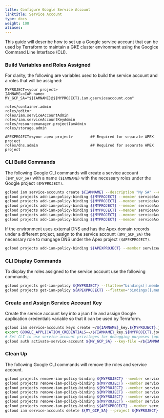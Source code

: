 ```yaml
---
title: Configure Google Service Account
linktitle: Service Account
type: docs
weight: 100
aliases:
---
```


This guide will describe how to set up a Google service account that can be used by Terraform to maintain a GKE cluster environment using the Googlce Command Line Interface (CLI). 

### Build Variables and Roles Assigned
For clarity, the following are variables used to build the service account and a roles that will be assigned:
```
MYPROJECT=<your project>
IAMNAME=<IAM name>
MY_GCP_SA="${IAMNAME}@${MYPROJECT}.iam.gserviceaccount.com"

roles/container.admin
roles/editor
roles/iam.serviceAccountAdmin
roles/iam.serviceAccountKeyAdmin
roles/resourcemanager.projectIamAdmin
roles/storage.admin

APEXPROJECT=<your apex project>        ## Required for separate APEX project
roles/dns.admin                        ## Required for separate APEX project
```
### CLI Build Commands
The following Google CLI commands will create a service account `($MY_GCP_SA)` with a name `($IAMNAME)` with the necessary roles under the Google project `($MYPROJECT)`.
``` bash
gcloud iam service-accounts create ${IAMNAME} --description "My SA" --display-name "${IAMNAME}" --project ${MYPROJECT} 
gcloud projects add-iam-policy-binding ${MYPROJECT} --member serviceAccount:${MY_GCP_SA} --role roles/container.admin 
gcloud projects add-iam-policy-binding ${MYPROJECT} --member serviceAccount:${MY_GCP_SA} --role roles/storage.admin 
gcloud projects add-iam-policy-binding ${MYPROJECT} --member serviceAccount:${MY_GCP_SA} --role roles/editor 
gcloud projects add-iam-policy-binding ${MYPROJECT} --member serviceAccount:${MY_GCP_SA} --role roles/resourcemanager.projectIamAdmin 
gcloud projects add-iam-policy-binding ${MYPROJECT} --member serviceAccount:${MY_GCP_SA} --role roles/iam.serviceAccountAdmin 
gcloud projects add-iam-policy-binding ${MYPROJECT} --member serviceAccount:${MY_GCP_SA} --role roles/iam.serviceAccountKeyAdmin 
```
If the environment uses external DNS and has the Apex domain records under a different project, assign to the service account `($MY_GCP_SA)` the necessary role to mangage DNS under the Apex project `($APEXPROJECT)`. 
``` bash
gcloud projects add-iam-policy-binding ${APEXPROJECT} --member serviceAccount:${MY_GCP_SA} --role roles/dns.admin
```
### CLI Display Commands
To display the roles assigned to the service account use the following commands;
``` bash
gcloud projects get-iam-policy ${MYPROJECT} --flatten="bindings[].members" --format='table(bindings.role)' --filter="bindings.members:${MY_GCP_SA}"
gcloud projects get-iam-policy ${APEXPROJECT} --flatten="bindings[].members"  --format='table(bindings.role)' --filter="bindings.members:${MY_GCP_SA}"
```
 
### Create and Assign Service Account Key
Create the service account key into a json file and assign Google application credentials variable so that it can be used by Terraform.
```bash
gcloud iam service-accounts keys create ~/${IAMNAME}_key.${MYPROJECT}.json --iam-account ${MY_GCP_SA} --project ${MYPROJECT}
export GOOGLE_APPLICATION_CREDENTIALS=~/${IAMNAME}_key.${MYPROJECT}.json
# Set CLI to use service account privileges for debugging purposes (optional)
gcloud auth activate-service-account ${MY_GCP_SA} --key-file ~/${IAMNAME}_key.${MYPROJECT}.json --project ${MYPROJECT}
```
### Clean Up
The following Google CLI commands will remove the roles and service account.
``` bash
gcloud projects remove-iam-policy-binding ${MYPROJECT} --member serviceAccount:${MY_GCP_SA} --role roles/container.admin 
gcloud projects remove-iam-policy-binding ${MYPROJECT} --member serviceAccount:${MY_GCP_SA} --role roles/storage.admin 
gcloud projects remove-iam-policy-binding ${MYPROJECT} --member serviceAccount:${MY_GCP_SA} --role roles/editor 
gcloud projects remove-iam-policy-binding ${MYPROJECT} --member serviceAccount:${MY_GCP_SA} --role roles/resourcemanager.projectIamAdmin 
gcloud projects remove-iam-policy-binding ${MYPROJECT} --member serviceAccount:${MY_GCP_SA} --role roles/iam.serviceAccountAdmin 
gcloud projects remove-iam-policy-binding ${MYPROJECT} --member serviceAccount:${MY_GCP_SA} --role roles/iam.serviceAccountKeyAdmin 
gcloud projects remove-iam-policy-binding ${APEXPROJECT} --member serviceAccount:${MY_GCP_SA} --role roles/dns.admin 
gcloud iam service-accounts delete ${MY_GCP_SA} --project ${MYPROJECT}
```
